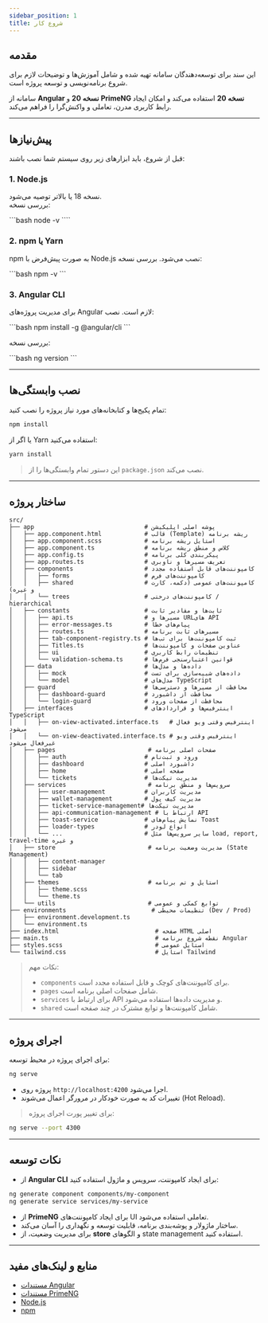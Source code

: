 ```yaml
---
sidebar_position: 1
title: شروع کار
---
```


## مقدمه
این سند برای توسعه‌دهندگان سامانه تهیه شده و شامل آموزش‌ها و توضیحات لازم برای شروع برنامه‌نویسی و توسعه پروژه است.

سامانه از **Angular نسخه 20** و **PrimeNG نسخه 20** استفاده می‌کند و امکان ایجاد رابط کاربری مدرن، تعاملی و واکنش‌گرا را فراهم می‌کند.

---

## پیش‌نیازها

قبل از شروع، باید ابزارهای زیر روی سیستم شما نصب باشند:

### 1. Node.js
نسخه 18 یا بالاتر توصیه می‌شود.  
بررسی نسخه:

<div class="ltr">
```bash
node -v
````

</div>

### 2. npm یا Yarn

npm به صورت پیش‌فرض با Node.js نصب می‌شود.
بررسی نسخه:

<div class="ltr">
```bash
npm -v
```
</div>

### 3. Angular CLI

برای مدیریت پروژه‌های Angular لازم است.
نصب:

<div class="ltr">
```bash
npm install -g @angular/cli
```
</div>

بررسی نسخه:

<div class="ltr">
```bash
ng version
```
</div>

---

## نصب وابستگی‌ها

تمام پکیج‌ها و کتابخانه‌های مورد نیاز پروژه را نصب کنید:

```bash
npm install
```

یا اگر از Yarn استفاده می‌کنید:

```bash
yarn install
```

> این دستور تمام وابستگی‌ها را از `package.json` نصب می‌کند.

---

## ساختار پروژه

```
src/
├── app                               # پوشه اصلی اپلیکیشن
│   ├── app.component.html            # قالب (Template) ریشه برنامه
│   ├── app.component.scss            # استایل ریشه برنامه
│   ├── app.component.ts              # کلاس و منطق ریشه برنامه
│   ├── app.config.ts                 # پیکربندی کلی برنامه
│   ├── app.routes.ts                 # تعریف مسیرها و ناوبری
│   ├── components                    # کامپوننت‌های قابل استفاده مجدد
│   │   ├── forms                     # کامپوننت‌های فرم
│   │   ├── shared                    # کامپوننت‌های عمومی (دکمه، کارت و غیره)
│   │   └── trees                     # کامپوننت‌های درختی / hierarchical
│   ├── constants                     # ثابت‌ها و مقادیر ثابت
│   │   ├── api.ts                    # مسیرها و URLهای API
│   │   ├── error-messages.ts         # پیام‌های خطا
│   │   ├── routes.ts                 # مسیرهای ثابت برنامه
│   │   ├── tab-component-registry.ts # ثبت کامپوننت‌ها برای تب‌ها
│   │   ├── Titles.ts                 # عناوین صفحات و کامپوننت‌ها
│   │   ├── ui                        # تنظیمات رابط کاربری
│   │   └── validation-schema.ts      # قوانین اعتبارسنجی فرم‌ها
│   ├── data                          # داده‌ها و مدل‌ها
│   │   ├── mock                      # داده‌های شبیه‌سازی برای تست
│   │   └── model                     # مدل‌های TypeScript
│   ├── guard                         # محافظت از مسیرها و دسترسی‌ها
│   │   ├── dashboard-guard           # محافظت از داشبورد
│   │   └── login-guard               # محافظت از صفحات ورود
│   ├── interfaces                    # اینترفیس‌ها و قراردادهای TypeScript
│   │   ├── on-view-activated.interface.ts   # اینترفیس وقتی ویو فعال می‌شود
│   │   └── on-view-deactivated.interface.ts # اینترفیس وقتی ویو غیرفعال می‌شود
│   ├── pages                          # صفحات اصلی برنامه
│   │   ├── auth                      # ورود و ثبت‌نام
│   │   ├── dashboard                 # داشبورد اصلی
│   │   ├── home                      # صفحه اصلی
│   │   └── tickets                   # مدیریت تیکت‌ها
│   ├── services                       # سرویس‌ها و منطق برنامه
│   │   ├── user-management           # مدیریت کاربران
│   │   ├── wallet-management         # مدیریت کیف پول
│   │   ├── ticket-service-management# مدیریت تیکت‌ها
│   │   ├── api-communication-management # ارتباط با API
│   │   ├── toast-service             # نمایش پیام‌های Toast
│   │   ├── loader-types              # انواع لودر
│   │   └── ...                       # سایر سرویس‌ها مثل load, report, travel-time و غیره
│   ├── store                          # مدیریت وضعیت برنامه (State Management)
│   │   ├── content-manager
│   │   ├── sidebar
│   │   └── tab
│   ├── themes                         # استایل و تم برنامه
│   │   ├── theme.scss
│   │   └── theme.ts
│   └── utils                          # توابع کمکی و عمومی
├── environments                        # تنظیمات محیطی (Dev / Prod)
│   ├── environment.development.ts
│   └── environment.ts
├── index.html                           # صفحه HTML اصلی
├── main.ts                              # نقطه شروع برنامه Angular
├── styles.scss                          # استایل عمومی
└── tailwind.css                         # استایل Tailwind
```

> نکات مهم:
>
> * `components` برای کامپوننت‌های کوچک و قابل استفاده مجدد است.
> * `pages` شامل صفحات اصلی برنامه است.
> * `services` برای ارتباط با API و مدیریت داده‌ها استفاده می‌شود.
> * `shared` شامل کامپوننت‌ها و توابع مشترک در چند صفحه است.

---

## اجرای پروژه

برای اجرای پروژه در محیط توسعه:

```bash
ng serve
```

* پروژه روی `http://localhost:4200` اجرا می‌شود.
* تغییرات کد به صورت خودکار در مرورگر اعمال می‌شوند (Hot Reload).

> برای تغییر پورت اجرای پروژه:

```bash
ng serve --port 4300
```

---

## نکات توسعه

* از **Angular CLI** برای ایجاد کامپوننت، سرویس و ماژول استفاده کنید:

```bash
ng generate component components/my-component
ng generate service services/my-service
```

* از **PrimeNG** برای ایجاد کامپوننت‌های UI تعاملی استفاده می‌شود.
* ساختار ماژولار و پوشه‌بندی برنامه، قابلیت توسعه و نگهداری را آسان می‌کند.
* برای مدیریت وضعیت، از **store** و الگوهای state management استفاده کنید.

---

## منابع و لینک‌های مفید

* [مستندات Angular](https://angular.io/docs)
* [مستندات PrimeNG](https://www.primefaces.org/primeng/)
* [Node.js](https://nodejs.org/)
* [npm](https://www.npmjs.com/)
